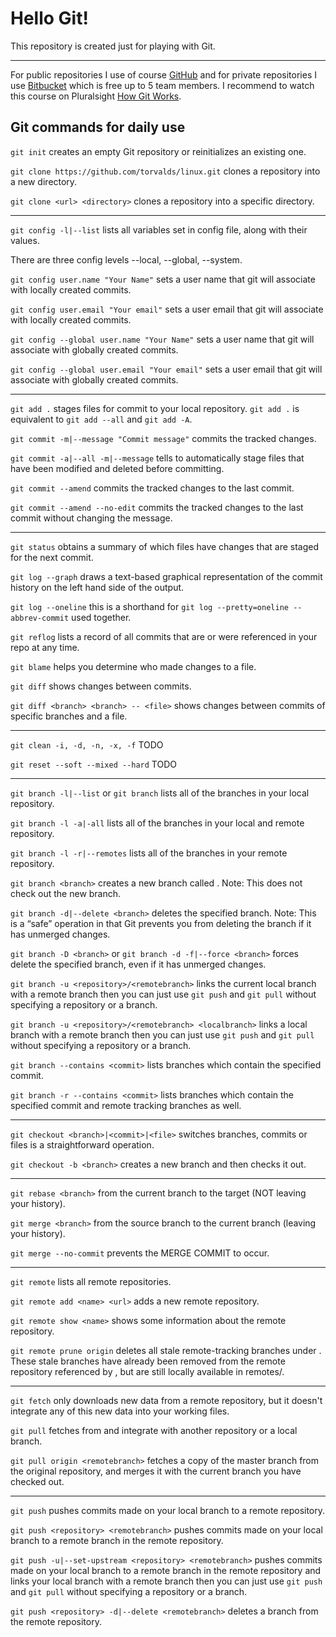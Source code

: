 # Hello Git!

This repository is created just for playing with Git.

***

For public repositories I use of course [GitHub](https://github.com) and for private repositories I use [Bitbucket](https://bitbucket.org) which is free up to 5 team members. I recommend to watch this course on Pluralsight [How Git Works](https://app.pluralsight.com/library/courses/how-git-works/).

## Git commands for daily use

`git init` creates an empty Git repository or reinitializes an existing one.

`git clone https://github.com/torvalds/linux.git` clones a repository into a new directory.

`git clone <url> <directory>` clones a repository into a specific directory.

***

`git config -l|--list` lists all variables set in config file, along with their values.

There are three config levels --local, --global, --system.

`git config user.name "Your Name"` sets a user name that git will associate with locally created commits.

`git config user.email "Your email"` sets a user email that git will associate with locally created commits. 

`git config --global user.name "Your Name"` sets a user name that git will associate with globally created commits.

`git config --global user.email "Your email"` sets a user email that git will associate with globally created commits. 

***

`git add .` stages files for commit to your local repository.
`git add .` is equivalent to `git add --all` and `git add -A`.

`git commit -m|--message "Commit message"` commits the tracked changes.

`git commit -a|--all -m|--message` tells to automatically stage files that have been modified and deleted before committing.

`git commit --amend` commits the tracked changes to the last commit.

`git commit --amend --no-edit` commits the tracked changes to the last commit without changing the message.

***

`git status` obtains a summary of which files have changes that are staged for the next commit.

`git log --graph` draws a text-based graphical representation of the commit history on the left hand side of the output.

`git log --oneline` this is a shorthand for `git log --pretty=oneline --abbrev-commit` used together.

`git reflog` lists a record of all commits that are or were referenced in your repo at any time.

`git blame` helps you determine who made changes to a file.

`git diff` shows changes between commits.

`git diff <branch> <branch> -- <file>` shows changes between commits of specific branches and a file.

***

`git clean -i, -d, -n, -x, -f` TODO

`git reset --soft --mixed --hard` TODO

***

`git branch -l|--list` or `git branch` lists all of the branches in your local repository.

`git branch -l -a|-all` lists all of the branches in your local and remote repository.

`git branch -l -r|--remotes` lists all of the branches in your remote repository.

`git branch <branch>` creates a new branch called <branch>. Note: This does not check out the new branch.
  
`git branch -d|--delete <branch>` deletes the specified branch. Note: This is a “safe” operation in that Git prevents you from deleting the branch if it has unmerged changes.

`git branch -D <branch>` or `git branch -d -f|--force <branch>` forces delete the specified branch, even if it has unmerged changes.

`git branch -u <repository>/<remotebranch>` links the current local branch with a remote branch then you can just use `git push` and `git pull` without specifying a repository or a branch.

`git branch -u <repository>/<remotebranch> <localbranch>` links a local branch with a remote branch then you can just use `git push` and `git pull` without specifying a repository or a branch.

`git branch --contains <commit>` lists branches which contain the specified commit.

`git branch -r --contains <commit>` lists branches which contain the specified commit and remote tracking branches as well.

***

`git checkout <branch>|<commit>|<file>` switches branches, commits or files is a straightforward operation.

`git checkout -b <branch>` creates a new branch and then checks it out.

***

`git rebase <branch>` from the current branch to the target (NOT leaving your history).

`git merge <branch>` from the source branch to the current branch (leaving your history).

`git merge --no-commit` prevents the MERGE COMMIT to occur.

***

`git remote` lists all remote repositories.

`git remote add <name> <url>` adds a new remote repository.

`git remote show <name>` shows some information about the remote repository.

`git remote prune origin` deletes all stale remote-tracking branches under <name>. These stale branches have already been removed from the remote repository referenced by <name>, but are still locally available in remotes/<name>.

***
`git fetch` only downloads new data from a remote repository, but it doesn't integrate any of this new data into your working files.

`git pull` fetches from and integrate with another repository or a local branch.

`git pull origin <remotebranch>` fetches a copy of the master branch from the original repository, and merges it with the current branch you have checked out.

***

`git push` pushes commits made on your local branch to a remote repository.

`git push <repository> <remotebranch>` pushes commits made on your local branch to a remote branch in the remote repository.

`git push -u|--set-upstream <repository> <remotebranch>` pushes commits made on your local branch to a remote branch in the remote repository and links your local branch with a remote branch then you can just use `git push` and `git pull` without specifying a repository or a branch.

`git push <repository> -d|--delete <remotebranch>` deletes a branch from the remote repository.
